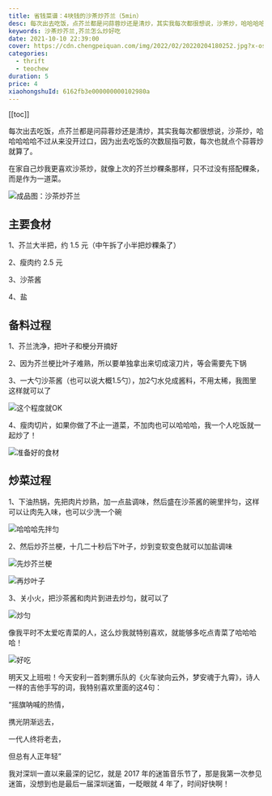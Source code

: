 ```yaml
---
title: 省钱菜谱：4块钱的沙茶炒芥兰（5min）
desc: 每次出去吃饭，点芥兰都是问蒜蓉炒还是清炒，其实我每次都很想说，沙茶炒，哈哈哈哈哈不过从来没开过口，因为出去吃饭的次数屈指可数，每次也就点个蒜蓉炒就算了。在家自己炒我更喜欢沙茶炒，就像上次的芥兰炒粿条那样，只不过没有搭配粿条，而是作为一道菜。
keywords: 沙茶炒芥兰,芥兰怎么炒好吃
date: 2021-10-10 22:39:00
cover: https://cdn.chengpeiquan.com/img/2022/02/20220204180252.jpg?x-oss-process=image/interlace,1
categories:
  - thrift
  - teochew
duration: 5
price: 4
xiaohongshuId: 6162fb3e000000000102980a
---
```


[[toc]]

每次出去吃饭，点芥兰都是问蒜蓉炒还是清炒，其实我每次都很想说，沙茶炒，哈哈哈哈哈不过从来没开过口，因为出去吃饭的次数屈指可数，每次也就点个蒜蓉炒就算了。

在家自己炒我更喜欢沙茶炒，就像上次的芥兰炒粿条那样，只不过没有搭配粿条，而是作为一道菜。

![成品图：沙茶炒芥兰](https://cdn.chengpeiquan.com/img/2022/02/20220204180308.jpg?x-oss-process=image/interlace,1)

## 主要食材

1、芥兰大半把，约 1.5 元（中午拆了小半把炒粿条了）

2、瘦肉约 2.5 元

3、沙茶酱

4、盐

## 备料过程

1、芥兰洗净，把叶子和梗分开摘好

2、因为芥兰梗比叶子难熟，所以要单独拿出来切成滚刀片，等会需要先下锅

3、一大勺沙茶酱（也可以说大概1.5勺），加2勺水兑成酱料，不用太稀，我图里这样就可以了

![这个程度就OK](https://cdn.chengpeiquan.com/img/2022/02/20220204180304.jpg?x-oss-process=image/interlace,1)

4、瘦肉切片，如果你做了不止一道菜，不加肉也可以哈哈哈，我一个人吃饭就一起炒了！

![准备好的食材](https://cdn.chengpeiquan.com/img/2022/02/20220204180302.jpg?x-oss-process=image/interlace,1)

## 炒菜过程

1、下油热锅，先把肉片炒熟，加一点盐调味，然后盛在沙茶酱的碗里拌匀，这样可以让肉先入味，也可以少洗一个碗

![哈哈哈先拌匀](https://cdn.chengpeiquan.com/img/2022/02/20220204180303.jpg?x-oss-process=image/interlace,1)

2、然后炒芥兰梗，十几二十秒后下叶子，炒到变软变色就可以加盐调味

![先炒芥兰梗](https://cdn.chengpeiquan.com/img/2022/02/20220204180305.jpg?x-oss-process=image/interlace,1)

![再炒叶子](https://cdn.chengpeiquan.com/img/2022/02/20220204180306.jpg?x-oss-process=image/interlace,1)

3、关小火，把沙茶酱和肉片到进去炒匀，就可以了

![炒匀](https://cdn.chengpeiquan.com/img/2022/02/20220204180307.jpg?x-oss-process=image/interlace,1)

像我平时不太爱吃青菜的人，这么炒我就特别喜欢，就能够多吃点青菜了哈哈哈哈！

![好吃](https://cdn.chengpeiquan.com/img/2022/02/20220204180309.jpg?x-oss-process=image/interlace,1)

明天又上班啦！今天安利一首刺猬乐队的《火车驶向云外，梦安魂于九霄》，诗人一样的吉他手写的词，我特别喜欢里面的这4句：

“摇旗呐喊的热情，

携光阴渐远去，

一代人终将老去，

但总有人正年轻”

我对深圳一直以来最深的记忆，就是 2017 年的迷笛音乐节了，那是我第一次参见迷笛，没想到也是最后一届深圳迷笛，一眨眼就 4 年了，时间好快啊！
